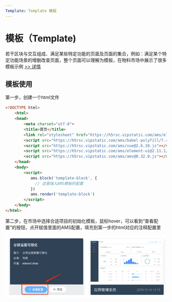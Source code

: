```yaml
---
Template: Template 模板
---
```

# 模板（Template)

若干区块与交互组成、满足某些特定功能的页面及页面的集合，例如：满足某个特定功能场景的增删改查页面，整个页面可以理解为模板，在物料市场中展示了很多模板示例 [>> 详情](/market/)

## 模板使用

第一步，创建一个html文件

```html
<!DOCTYPE html>
    <html>
    <head>
        <meta charset="utf-8">
        <title>首页</title>
        <link rel="stylesheet" href="https://h5rsc.vipstatic.com/ams/element-ui@2.11.1/theme-chalk/index.css" />
        <script src="https://h5rsc.vipstatic.com/ams/babel-polyfill/7.4.0/polyfill.min.js"></script>
        <script src="https://h5rsc.vipstatic.com/ams/vue@2.6.10.js"></script>
        <script src="https://h5rsc.vipstatic.com/ams/element-ui@2.11.1/index.js"></script>
        <script src="https://h5rsc.vipstatic.com/ams/ams@0.32.0.js"></script>
    </head>
    <body>
        <script>
           ams.block('template-block', {
             // 这里填入AMS模板的配置
           })
           ams.render('template-block')
        </script>
    </body>
</html>
```

第二步，在市场中选择合适项目的初始化模板，鼠标hover，可以看到“查看配置”的按钮，点开赋值里面的AMS配置，填充到第一步的html对应的注释配置里

![market-config](../assets/market-config.png)